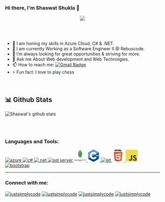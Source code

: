 ### Hi there, I'm Shaswat Shukla 👋 
<p align="center"><img src="https://user-images.githubusercontent.com/77008381/145186736-1d1a4508-60a3-4169-acb7-ede41a7c85d6.png"></p>



<br>
<br>


- 🔭 I am honing my skills in Azure Cloud, C# & .NET.
- 🌱 I am currently Working as a Software Engineer II @ Rebuscode.
- 👯 I’m always looking for great opportunities & striving for more.
- 💬 Ask me About Web development and Web Technolgies.
- 📫 How to reach me: [![Gmail Badge](https://img.shields.io/badge/-Gmail-c14438?style=flat-square&logo=Gmail&logoColor=white&link=mailto:arjyo77@gmail.com)](mailto:shaswat.shukla791@gmail.com) 
- ⚡ Fun fact: I love to play chess

<br>
<h2>📊 Github Stats</h2>

![Shaswat's github stats](https://github-readme-stats.vercel.app/api?username=justsimplycode&theme=onedark)

<br>

<br />

### Languages and Tools:

<p align="left"> 
  <a href="https://azure.microsoft.com/en-us/" target="_blank"> <img src="https://img.icons8.com/fluency/48/000000/azure-1.png" alt="azure" width="40" height="40"/> </a>
  <a href="https://docs.microsoft.com/en-us/dotnet/csharp/" target="_blank"> <img src="https://img.icons8.com/color/48/000000/c-sharp-logo-2.png" alt="c#" width="40" height="40"/> </a>
  <a href="https://dotnet.microsoft.com/" target="_blank"> <img src="https://learn.microsoft.com/en-us/dotnet/media/dotnet-logo.png" alt=".net" width="40" height="40"/> </a>
  <a href="https://www.microsoft.com/en-us/sql-server/sql-server-downloads" target="_blank"> <img src="https://img.icons8.com/color/48/000000/microsoft-sql-server.png" alt="sql server" width="40" height="40"/> </a>
  <a href="https://www.mongodb.com/" target="_blank"> <img src="https://raw.githubusercontent.com/devicons/devicon/master/icons/mongodb/mongodb-original-wordmark.svg" alt="mongodb" width="40" height="40"/> </a>
  <a href="https://www.w3schools.com/cpp/" target="_blank"> <img src="https://raw.githubusercontent.com/devicons/devicon/master/icons/cplusplus/cplusplus-original.svg" alt="cplusplus" width="40" height="40"/> </a> 
  <a href="https://git-scm.com/" target="_blank"> <img src="https://www.vectorlogo.zone/logos/git-scm/git-scm-icon.svg" alt="git" width="40" height="40"/> </a> 
  <a href="https://www.w3.org/html/" target="_blank"> <img src="https://raw.githubusercontent.com/devicons/devicon/master/icons/html5/html5-original-wordmark.svg" alt="html5" width="40" height="40"/> </a> 
  <a href="https://developer.mozilla.org/en-US/docs/Web/JavaScript" target="_blank"> <img src="https://raw.githubusercontent.com/devicons/devicon/master/icons/javascript/javascript-original.svg" alt="javascript" width="40" height="40"/> </a>
  <a href="https://getbootstrap.com" target="_blank"> <img src="https://img.icons8.com/color/bootstrap.png" alt="bootstrap" width="40" height="40"/> </a>
</p>



---


  

<h3 align="left">Connect with me:</h3>
<p align="left">

<a href="https://www.linkedin.com/in/shaswat791/" target="blank"><img align="center" src="https://raw.githubusercontent.com/rahuldkjain/github-profile-readme-generator/master/src/images/icons/Social/linked-in-alt.svg" alt="justsimplycode" height="30" width="40" /></a>
<a href="https://www.hackerrank.com/profile/justsimplecode" target="blank"><img align="center" src="https://raw.githubusercontent.com/rahuldkjain/github-profile-readme-generator/master/src/images/icons/Social/hackerrank.svg" alt="justsimplycode" height="30" width="40" /></a>
<a href="https://leetcode.com/u/justsimplecode/" target="blank"><img align="center" src="https://raw.githubusercontent.com/rahuldkjain/github-profile-readme-generator/master/src/images/icons/Social/leet-code.svg" alt="justsimplycode" height="30" width="40" /></a>
<a href="https://www.geeksforgeeks.org/user/justsimplecode/" target="blank"><img align="center" src="https://raw.githubusercontent.com/rahuldkjain/github-profile-readme-generator/master/src/images/icons/Social/geeks-for-geeks.svg" alt="justsimplycode" height="30" width="40" /></a>
</p>

